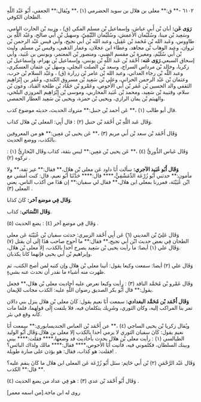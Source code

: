 ٦١٠٢ -** ق:** معلى بن هلال بن سويد الحضرمي (١) ،** ويُقال:** الجعفي، أَبُو عَبْد اللَّهِ الطحان الكوفي.

**رَوَى عَن:** أبان بْن أَبي عياش، وإسماعيل بْن مسلم المكي (ق) ، وزبيد بْن الحارث اليامي، وسَعِيد بْن مينا، وسُلَيْمان الأعمش، وسُلَيْمان التَّيْمِيّ، وسهيل بْن أَبي صالح، وعَبْد اللَّهِ بن طاووس، وعَبد الله بْن مُحَمد بْن عَقِيل، وعبد الله بْن أَبي نجيح، وأبي قيس عَبْد الرحمن بْن ثروان، وعبد الوهاب بْن مجاهد، وعطاء ابن عجلان، وعمار الذهبي، وقيس بْن مسلم. وليث بْن أَبي سُلَيْم، ومغيرة بْن مقسم الضبي، ومنصور بْن المعتمر، ويونس بن عُبَيد، وأبي إسحاق السبعي.**رَوَى عَنه:** أَحْمَد بْن عَبد اللَّهِ بْن يونس، وإسماعيل بْن بهرام، وإسماعيل بْن زكريا، وخالد بْن مرداس السراج، وسعد بْن الصلت البجلي، وسهل بْن عثمان العسكري، وعبد اللَّه بْن رجاء الغداني، وعبد الله بْن عامر بْن زرارة (ق) ، وعَبْد السلام بْن حرب، وعثمان بْن عَبْد الرحمن الحراني، وعلي بْن سَعِيد بْن مسروق الكندي، وعُمَر بن إِبْرَاهِيم الثقفي والد الحسين بْن عُمَر بْن أَبي الأَحوص، وعَمْرو بْن حَمَّاد بْن طلحة القناد، وعون بْن سلام، وقتيبة بْن سَعِيد، ومحمد بْن عُبَيد المحاربي، وموسى بْن إِبْرَاهِيم المروزي البلخي، والهيثم بْن يمان الرازي، ويحيى بْن حمزة، ويحيى بْن سَعِيد العطار الحمصي.

قال أبو طالب (١) ،** عَن أحمد بْن حنبل:** متروك الحديث، حديثه موضوع كذب.

وَقَال عَبد اللَّهِ بْن أَحْمَد بْن حنبل (٢) : قال أَبِي: المعلى بْن هلال كذاب.

وَقَال أَحْمَد بْن سعد بْن أَبي مريم (٣) ،** عَن يحيى بْن مَعِين:** هو من المعروفين بالكذب، ووضع الحديث.

وَقَال عَباس الدُّورِيُّ (٤) ،** عَن يحيى بْن مَعِين:** ليس بثقة، كذاب.وقَال البُخارِيُّ (١) : تركوه (٢) .

**وَقَال أَبُو عُبَيد الآجري:** سألت أَبَا داود عَن معلى بْن هلال،** فقال:** غير ثقة،** ولا مأمون:** حدثني أَبُو زُرْعَة الدِّمَشْقِيُّ،**** قال:**** حَدَّثَنَا أَبُو نعيم، قال: كنت أمشي مع ابْن عُيَيْنَة، فمررنا بمعلى ابن هلال،** فقال لي سفيان:** إن هَذَا من أكذب الناس، يعني المعلى (٣) .

**وَقَال فِي موضع آخر:** كَانَ كذابا.

**وَقَال النَّسَائي:** كذاب.

وَقَال فِي موضع آخر (٤) : يضع الحديث (٥) .

وَقَال عَلِيّ بْن المديني (٦) عَن أَبِي أَحْمَد الزبيري: حدثت سفيان بْن عُيَيْنَة عَن معلى الطحان فِي بعض حديث ابْن أَبي نجيح،** فقال:** ما أحوج صاحب هَذَا إِلَى أن يقتل (٧) .وَقَال علي (١) أيضا: ما رأيت يحيى بْن سَعِيد يصرح أحدا بالكذب، إلا معلى بْن هلال، وإبراهيم بْن أَبي يحيى فإنهما كانا يكذبان.

وَقَال علي (٢) أيضا: سمعت وكيعا يقول: أتينا معلى بْن هلال وإن كتبه لمن أصح الكتب، ثم ظهرت منه أشياء ما نقدر أن نحدث عنه بشيءٍ.

وَقَال عَمْرو بْن مُحَمَّد الناقد (٣) : رأيت وكيعا تعرض عليه أحاديث معلى بْن هلال،** فجعل يقول:** قال أَبُو بكر الصديق رضوان اللَّهِ عليه: الكذب مجانب للإيمان.

**وَقَال أَحْمَد بْن مُحَمَّد البغدادي:** سمعت أَبَا نعيم يقول: كَانَ معلى بْن هلال ينزل بني دالان تمر بنا المراكب إليه، وكان الثوري، وشَرِيك يتكلمان فيه، فلا يلتفت إِلَى قولهما، فلما مات كأنه وقع في بئر.

ويُقال زكريا بْن يحيى الساجي (٤) ،** عن أَحْمَد بْن العباس الجنديسابوري:** سمعت أَبَا نعيم يقول: كَانَ سفيان الثوري لا يرمي أحدا بالكذب إلا معلى بن هلال.وَقَال أَبُو الوليد الطيالسي (١) : رأيت معلى بْن هلال يحدث بأحاديث قد وضعها،**** فقلت:**** بيني وبينك السلطان، فكلموني فيه، فأتيت أَبَا الأَحوص،**** فقال:**** مالك ولذاك البائس؟ فقلت: هو كذاب، فقال: هو يؤذن على منارة طويلة! .

وَقَال عَبْد الرَّحْمَنِ (٢) بْن أَبي حَاتِم: سئل أَبُو زُرْعَة عَن المعلى ابن هلال ما كَانَ ينقم عليه؟** قال:** الكذب.

وَقَال أَبُو أَحْمَد بْن عدي (٣) : هو فِي عداد من يضع الحديث (٤) .

روى له ابن ماجة.[من اسمه معمر]